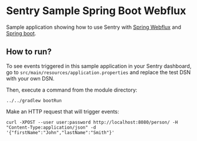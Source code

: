 # Sentry Sample Spring Boot Webflux

Sample application showing how to use Sentry with [Spring Webflux](https://docs.spring.io/spring-framework/docs/current/reference/html/web-reactive.html) and [Spring boot](http://spring.io/projects/spring-boot).

## How to run? 

To see events triggered in this sample application in your Sentry dashboard, go to `src/main/resources/application.properties` and replace the test DSN with your own DSN. 

Then, execute a command from the module directory:

```
../../gradlew bootRun
```

Make an HTTP request that will trigger events:

```
curl -XPOST --user user:password http://localhost:8080/person/ -H "Content-Type:application/json" -d '{"firstName":"John","lastName":"Smith"}'
```
